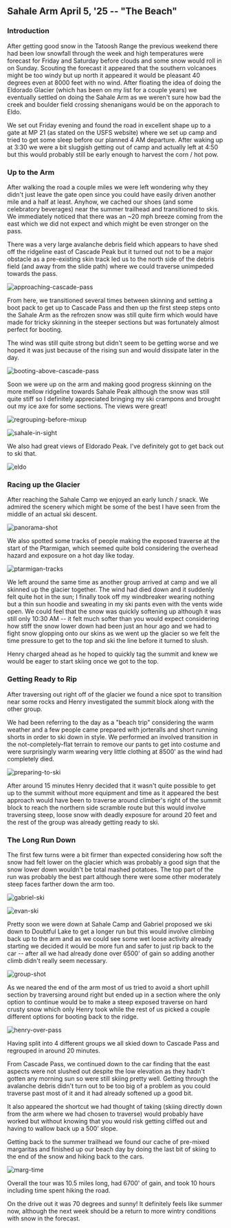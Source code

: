 ## Sahale Arm April 5, '25 -- "The Beach"

### Introduction

After getting good snow in the Tatoosh Range the previous weekend there had been low snowfall through the week and high temperatures were forecast for Friday and Saturday before clouds and some snow would roll in on Sunday.
Scouting the forecast it appeared that the southern volcanoes might be too windy but up north it appeared it would be pleasant 40 degrees even at 8000 feet with no wind.
After floating the idea of doing the Eldorado Glacier (which has been on my list for a couple years) we eventually settled on doing the Sahale Arm as we weren't sure how bad the creek and boulder field crossing shenanigans would be on the apporach to Eldo.

We set out Friday evening and found the road in excellent shape up to a gate at MP 21 (as stated on the USFS website) where we set up camp and tried to get some sleep before our planned 4 AM departure.
After waking up at 3:30 we were a bit sluggish getting out of camp and actually left at 4:50 but this would probably still be early enough to harvest the corn / hot pow.

### Up to the Arm

After walking the road a couple miles we were left wondering why they didn't just leave the gate open since you could have easily driven another mile and a half at least. Anyhow, we cached our shoes (and some celebratory beverages) near the summer trailhead and transitioned to skis.
We immediately noticed that there was an ~20 mph breeze coming from the east which we did not expect and which might be even stronger on the pass.

There was a very large avalanche debris field which appears to have shed off the ridgeline east of Cascade Peak but it turned out not to be a major obstacle as a pre-existing skin track led us to the north side of the debris field (and away from the slide path) where we could traverse unimpeded towards the pass.

![approaching-cascade-pass](https://lh3.googleusercontent.com/pw/AP1GczOPqJJx-R7-LqSHYQ8mxoZ0i8l-zgV5uVaN9Od9I-wB4LIcpSz03QN8bQSNb0JOPv_QdLrLpF8zB3LNaW01oBxXV7HHbJgYTjImHo7o1cSIa1fMdtsiGpt_2o6PVw9NCX8DNPXv1xzoq1vD2T-zV7bqsg=w980-h1306-s-no?authuser=0)

From here, we transitioned several times between skinning and setting a boot pack to get up to Cascade Pass and then up the first steep steps onto the Sahale Arm as the refrozen snow was still quite firm which would have made for tricky skinning in the steeper sections but was fortunately almost perfect for booting.

The wind was still quite strong but didn't seem to be getting worse and we hoped it was just because of the rising sun and would dissipate later in the day.

![booting-above-cascade-pass](https://lh3.googleusercontent.com/pw/AP1GczP2NWf7qYCBe7bU898u3dtNns1oINge6Hjobw_etxvTOaEqisBXz802vm5Xl4Mfe4jw9270C_bLdeaikJak-sBmwgeMvdL5kXpRizo-kILCaGGnsOC2KUxAXD1WpHSHFTHDZO990LhiUIaRWitPp8yHmw=w980-h1306-s-no?authuser=0)

Soon we were up on the arm and making good progress skinning on the more mellow ridgeline towards Sahale Peak although the snow was still quite stiff so I definitely appreciated bringing my ski crampons and brought out my ice axe for some sections.
The views were great!

![regrouping-before-mixup](https://lh3.googleusercontent.com/pw/AP1GczPXc2m3JMr_aWg9PoCEJV6IFxswdAN15FLyD5IsQbDVpCY2H5CxwcNCc2kvczdUrpcOcYop30XbV5L7cWJKeN0eqy-MGo-SbYYFPEqcFZNPWX5TUjmYjut0GfDQHyflLirHn1kcZiZp7Bge9ogCa28xQg=w980-h1306-s-no?authuser=0)

![sahale-in-sight](https://lh3.googleusercontent.com/pw/AP1GczMP4JY4lG5DSl7R5P_dtyGa9pzC8N4xZvUATZdM6MNjongh3rWHrR5IUUdxcajvBw2ybuqoRC8kCh_rMiME0kzHm7slW3I9orqo2BKzcu4S6qM6nqFymmdzDoHhuCUE8peC7UWX4hyNxsG7xWqHuK0Y-A=w980-h1306-s-no?authuser=0)

We also had great views of Eldorado Peak. I've definitely got to get back out to ski that.

![eldo](https://lh3.googleusercontent.com/pw/AP1GczNWeHVATzRCTenNVrCBTIbpS0isyLX_67cs__ihmjgGuz-xAN0SoUOuOcigWbNo4oCh8wfDIzgRq1gYXb6jd0_nrLyPR1i6vZ7GnH7scclJFPQHS908Zhzt0sCWSwRhty8JZJULYurDivusb6ZuIvRV9w=w980-h1306-s-no?authuser=0)

### Racing up the Glacier

After reaching the Sahale Camp we enjoyed an early lunch / snack.
We admired the scenery which might be some of the best I have seen from the middle of an actual ski descent.

![panorama-shot](https://lh3.googleusercontent.com/pw/AP1GczNV7S_641RHwI_2779qhhqDYbmW1UlxvarhHhDweeZTyAq7C4MVgy_nRtTA-39xTowEAmCQW93LD9SGlLColo7O3-rxNshiTLnyRg_L3PEHcvc7UAG5Gdu9gzOMtxTDwWUbugbhclpIWW3bhqEqbmTsBA=w1278-h304-s-no?authuser=0)

We also spotted some tracks of people making the exposed traverse at the start of the Ptarmigan, which seemed quite bold considering the overhead hazard and exposure on a hot day like today.

![ptarmigan-tracks](https://lh3.googleusercontent.com/pw/AP1GczNFP4CYRyPo9IVMS6jNB3A97DtP-tqfGiSSD3a3woriuGbSV8WmM2lgkzROYdfNMPZptM5kYtn4tAT7130i8xBnme-APh5utuXp2MWVZMqCz4y3elP4B_q8r6AEdhK3OF4DSXYLMU-2m8yYzCz3JdKOQg=w980-h1306-s-no?authuser=0)

We left around the same time as another group arrived at camp and we all skinned up the glacier together.
The wind had died down and it suddenly felt quite hot in the sun; I finally took off my windbreaker wearing nothing but a thin sun hoodie and sweating in my ski pants even with the vents wide open.
We could feel that the snow was quickly softening up although it was still only 10:30 AM -- it felt much softer than you would expect considering how stiff the snow lower down had been just an hour ago and we had to fight snow glopping onto our skins as we went up the glacier so we felt the time pressure to get to the top and ski the line before it turned to slush.

Henry charged ahead as he hoped to quickly tag the summit and knew we would be eager to start skiing once we got to the top.

### Getting Ready to Rip
After traversing out right off of the glacier we found a nice spot to transition near some rocks and Henry investigated the summit block along with the other group.

We had been referring to the day as a "beach trip" considering the warm weather and a few people came prepared with jorteralls and short running shorts in order to ski down in style.
We performed an involved transition in the not-completely-flat terrain to remove our pants to get into costume and were surprisingly warm wearing very little clothing at 8500' as the wind had completely died.

![preparing-to-ski](https://lh3.googleusercontent.com/pw/AP1GczOinSOBAfVJ741aYz8x7p4E2gIZ8PM4YEkBcc5Fmb1M8fSF8DeoNMTKU68JBfIVkKlU0Om62ssh3-kCqArfaOUuiGlBm4B8tu8aXAs095p8Qsb9-poYo2ohatYWv3IiNm_p1by36_rb3MqvzvEY4OUd0A=w980-h1306-s-no?authuser=0)

After around 15 minutes Henry decided that it wasn't quite possible to get up to the summit without more equipment and time as it appeared the best approach would have been to traverse around climber's right of the summit block to reach the northern side scramble route but this would involve traversing steep, loose snow with deadly exposure for around 20 feet and the rest of the group was already getting ready to ski.

### The Long Run Down

The first few turns were a bit firmer than expected considering how soft the snow had felt lower on the glacier which was probably a good sign that the snow lower down wouldn't be total mashed potatoes.
The top part of the run was probably the best part although there were some other moderately steep faces farther down the arm too.

![gabriel-ski](https://lh3.googleusercontent.com/pw/AP1GczP3kASgKO1AWfkd8udsp7CgJuHM4ZFi7VC5JD72AG9-HzoAgs4Hpxulic3rkwrCHmGtsnUw6fgTq9pliIsu4eLbgNnoHb1K8_LWj97swLOWF3S6yyErzmL0KvB-JcsDLo0PPIQ3GbB7uI9FDbq9d1iJzA=w735-h1306-s-no?authuser=0)

![evan-ski](https://lh3.googleusercontent.com/pw/AP1GczNuezwiMalM9Qxpyoawj48YfXI_SOmS6FhDpCKiBfcIzizMJJgI6t8QIW4VZlGB91eSKAZok4vdnJhgX6mWSmAOkXjz3PDNKqD3WAHNStl8OcahkG56AxJh5TgOQNuwGuxPHsNYEvebCsPR464TIJfcuQ=w735-h1306-s-no?authuser=0)

Pretty soon we were down at Sahale Camp and Gabriel proposed we ski down to Doubtful Lake to get a longer run but this would involve climbing back up to the arm and as we could see some wet loose activity already starting we decided it would be more fun and safer to just rip back to the car -- after all we had already done over 6500' of gain so adding another climb didn't really seem necessary.

![group-shot](https://lh3.googleusercontent.com/pw/AP1GczPxUwtyEFFdlpGtMe5w0pk3qF1a3PFxt-amMOwrrDczKR7QKbLsSZq3Cg7nfT5xC8CQ7tKqy1473kK6i4GLL3etKFM0IyZZHmXGPo4SfD6i_5q5XSjsH5KqaGMgxI-YwJcqe9uEdNmg7F38hmAdHsx6cA=w974-h1306-s-no?authuser=0)

As we neared the end of the arm most of us tried to avoid a short uphill section by traversing around right but ended up in a section where the only option to continue would be to make a steep exposed traverse on hard crusty snow which only Henry took while the rest of us picked a couple different options for booting back to the ridge.

![henry-over-pass](https://lh3.googleusercontent.com/pw/AP1GczMGa-ArsKmVCAZamCBNUC5qvbdqXsYY7wkH2oZGWCfK1sk22MZWbRsZ2wD-5jYu3oq-0ZKY0XhOJQeOx0f7MwBAwUVkql6miya25P_HCi2P0m_E4fTpAdT6AOkTDXobFyPtwG1fngRgw0gDQdq_LNB6AQ=w1278-h959-s-no?authuser=0)

Having split into 4 different groups we all skied down to Cascade Pass and regrouped in around 20 minutes.

From Cascade Pass, we continued down to the car finding that the east aspects were not slushed out despite the low elevation as they hadn't gotten any morning sun so were still skiing pretty well. Getting through the avalanche debris didn't turn out to be too big of a problem as you could traverse past most of it and it had already softened up a good bit.

It also appeared the shortcut we had thought of taking (skiing directly down from the arm where we had chosen to traverse) would probably have worked but without knowing that you would risk getting cliffed out and having to wallow back up a 500' slope.

Getting back to the summer trailhead we found our cache of pre-mixed margaritas and finished up our beach day by doing the last bit of skiing to the end of the snow and hiking back to the cars.

![marg-time](https://lh3.googleusercontent.com/pw/AP1GczPrHKl5KU8Wo0KshRJiTazc9cazO_7jlTcfwv6tdq1qToW_hOUta6kzff2VeaIklOAx2npBqU8zjygUIvHy13yotCJXiuA0fKNy03zAvBfGOAB1mAbqy2JO2pGDybXGRqdvGrEskfShZtOgItS-wSY2kw=w1278-h959-s-no?authuser=0)

Overall the tour was 10.5 miles long, had 6700' of gain, and took 10 hours including time spent hiking the road.

On the drive out it was 70 degrees and sunny!
It definitely feels like summer now, although the next week should be a return to more wintry conditions with snow in the forecast.

